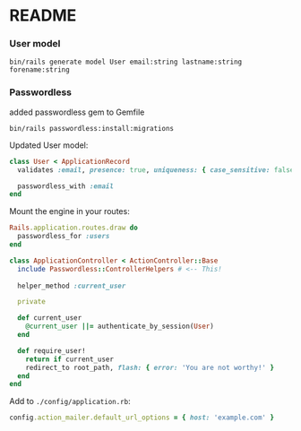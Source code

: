 # README

### User model
`bin/rails generate model User email:string lastname:string forename:string`

### Passwordless
added passwordless gem to Gemfile

`bin/rails passwordless:install:migrations`

Updated User model:
```ruby
class User < ApplicationRecord
  validates :email, presence: true, uniqueness: { case_sensitive: false }

  passwordless_with :email
end
```

Mount the engine in your routes:
```ruby
Rails.application.routes.draw do
  passwordless_for :users
end
```

```ruby
class ApplicationController < ActionController::Base
  include Passwordless::ControllerHelpers # <-- This!
  
  helper_method :current_user

  private

  def current_user
    @current_user ||= authenticate_by_session(User)
  end

  def require_user!
    return if current_user
    redirect_to root_path, flash: { error: 'You are not worthy!' }
  end
end
```

Add to `./config/application.rb`:
```ruby
config.action_mailer.default_url_options = { host: 'example.com' }
```